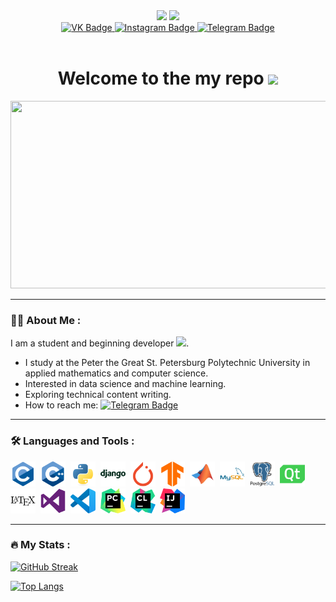 <div id="header" align="center">
  <img src="https://media.giphy.com/media/6FT3QE3AJMfwJDZBNr/giphy.gif" width="200"/>
  <img src="https://media.giphy.com/media/cmCEsJZHYBPels360q/giphy.gif" width="200"/>
    <div id="badges">
    <a href="https://vk.com/id299970043">
      <img src="https://img.shields.io/badge/Вконтакте-blue?style=flat&logo=vk&logoColor=white" alt="VK Badge"/>
    </a>
    <a href="https://www.instagram.com/mshnschnko/">
      <img src="https://img.shields.io/badge/Instagram-f91562?style=flat&logo=instagram&logoColor=white" alt="Instagram Badge"/>
    </a>
    <a href="https://t.me/mesh159753">
      <img src="https://img.shields.io/badge/Telegram-blue?style=flat&logo=telegram&logoColor=white" alt="Telegram Badge"/>
    </a>
    </div>
  <img src="https://komarev.com/ghpvc/?username=mshnschnko&style=flat&color=blue" alt=""/>
  <h1>
  Welcome to the my repo
  <img src="https://media.giphy.com/media/hvRJCLFzcasrR4ia7z/giphy.gif" width="30px"/>
</h1>
</div>

<div align="center">
  <img src="https://media.giphy.com/media/dWesBcTLavkZuG35MI/giphy.gif" width="600" height="300"/>
</div>

---

### :man_technologist: About Me :
I am a student and beginning developer <img src="https://media.giphy.com/media/WUlplcMpOCEmTGBtBW/giphy.gif" width="30">.
- I study at the Peter the Great St. Petersburg Polytechnic University in applied mathematics and computer science.
- Interested in data science and machine learning.
- Exploring technical content writing.
- How to reach me: [![Telegram Badge](https://img.shields.io/badge/Telegram-blue?style=flat&logo=telegram&logoColor=white)](https://t.me/mesh159753)

---

### :hammer_and_wrench: Languages and Tools :
<div>
  <img src="https://github.com/devicons/devicon/blob/master/icons/c/c-original.svg" title="C" alt="C" width="40" height="40"/>&nbsp;
  <img src="https://github.com/devicons/devicon/blob/master/icons/cplusplus/cplusplus-original.svg" title="Cpp" alt="Cpp" width="40" height="40"/>&nbsp;
  <img src="https://github.com/devicons/devicon/blob/master/icons/python/python-original.svg" title="Python" alt="Python" width="40" height="40"/>&nbsp;
  <img src="https://github.com/devicons/devicon/blob/master/icons/django/django-plain-wordmark.svg" title="Django"  alt="Django" width="40" height="40"/>&nbsp;
  <img src="https://github.com/devicons/devicon/blob/master/icons/pytorch/pytorch-original.svg" title="PyTorch"  alt="PyTorch" width="40" height="40"/>&nbsp;
  <img src="https://github.com/devicons/devicon/blob/master/icons/tensorflow/tensorflow-original.svg" title="TensorFlow"  alt="TensorFlow" width="40" height="40"/>&nbsp;
  <img src="https://github.com/devicons/devicon/blob/master/icons/matlab/matlab-original.svg" title="Matlab" alt="Matlab" width="40" height="40"/>&nbsp;
  <img src="https://github.com/devicons/devicon/blob/master/icons/mysql/mysql-original-wordmark.svg" title="MySQL"  alt="MySQL" width="40" height="40"/>&nbsp;
  <img src="https://github.com/devicons/devicon/blob/master/icons/postgresql/postgresql-original-wordmark.svg" title="Postgres"  alt="Postgres" width="40" height="40"/>&nbsp;
  <img src="https://github.com/devicons/devicon/blob/master/icons/qt/qt-original.svg" title="Qt" alt="Qt" width="40" height="40"/>&nbsp;
  <img src="https://github.com/devicons/devicon/blob/master/icons/latex/latex-original.svg" title="Latex"  alt="Latex" width="40" height="40"/>&nbsp;
  <img src="https://github.com/devicons/devicon/blob/master/icons/visualstudio/visualstudio-plain.svg" title="VS" alt="VS" width="40" height="40"/>&nbsp;
  <img src="https://github.com/devicons/devicon/blob/master/icons/vscode/vscode-original.svg" title="VScode" alt="VScode" width="40" height="40"/>&nbsp;
  <img src="https://github.com/JetBrains/logos/blob/master/web/pycharm/pycharm.svg" title="PyCharm" alt="PyCharm" width="40" height="40"/>&nbsp;
  <img src="https://github.com/JetBrains/logos/blob/master/web/clion/clion.svg" title="CLion" alt="CLion" width="40" height="40"/>&nbsp;
  <img src="https://github.com/JetBrains/logos/blob/master/web/intellij-idea/intellij-idea.svg" title="IntelliJ" alt="IntelliJ" width="40" height="40"/>&nbsp;
</div>

---

### :fire: My Stats :
[![GitHub Streak](http://github-readme-streak-stats.herokuapp.com?user=mshnschnko&theme=github-dark-blue&date_format=M%20j%5B%2C%20Y%5D)](https://git.io/streak-stats)

[![Top Langs](https://github-readme-stats.vercel.app/api/top-langs/?username=mshnschnko&layout=compact&theme=github_dark)](https://github.com/anuraghazra/github-readme-stats)
